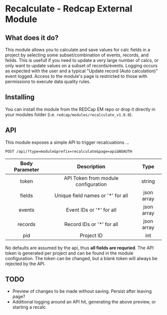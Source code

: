 # Recalculate - Redcap External Module

## What does it do?

This module allows you to calculate and save values for calc fields in a project by selecting some subset/combination of events, records, and feilds. This is usefull if you need to update a very large number of calcs, or only want to update values on a subset of records/events. Logging occurs as expected with the user and a typical "Update record (Auto calculation)" event logged. Access to the module's page is restricted to those with permissions to execute data quality rules.

## Installing

You can install the module from the REDCap EM repo or drop it directly in your modules folder (i.e. `redcap/modules/recalculate_v1.0.0`).

## API

This module exposes a simple API to trigger recalcuations ...

`POST /api/?type=module&prefix=recalculate&page=api&NOAUTH`

|**Body Parameter**|              **Description**             |   **Type**    |
|:-----------------:|:---------------------------------------:|:-------------:|
|   token           |   API Token from module configuration   |  string       |
|   fields          |   Unique field names or '*' for all     |  json array   |
|   events          |   Event IDs or '*' for all              |  json array   |
|   records         |   Record IDs or '*' for all             |  json array   |
|   pid             |   Project ID                            |  int          |

No defaults are assumed by the api, thus **all fields are requried**. The API token is generated per project and can be found in the module configuration. The token can be changed, but a blank token will always be rejected by the API.

## TODO

* Preview of changes to be made without saving. Persist after leaving page?
* Additional logging around an API hit, generating the above preview, or starting a recalc